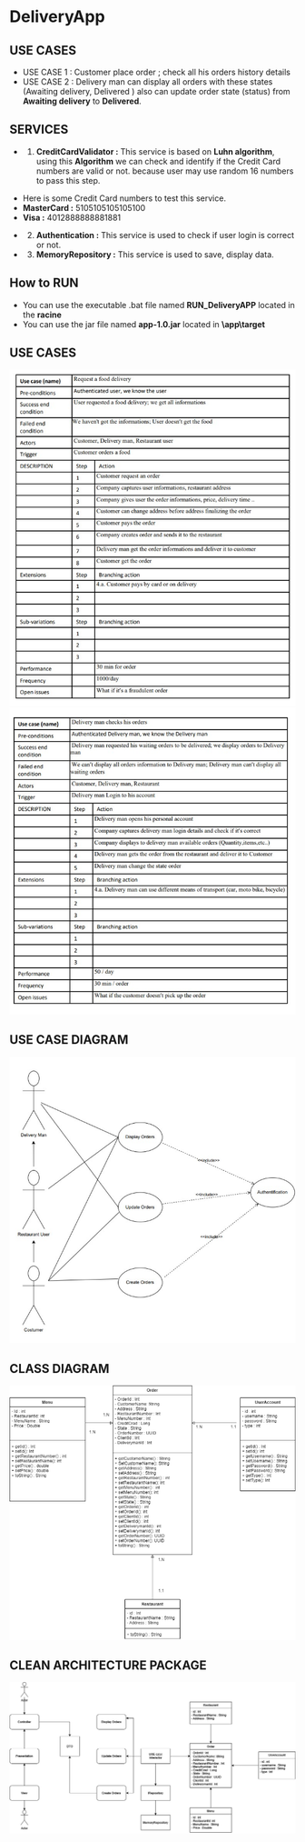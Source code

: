 # DeliveryApp



## USE CASES

- USE CASE 1 : Customer place order ; check all his orders history details
- USE CASE 2 : Delivery man can display all orders with these states (Awaiting delivery, Delivered )
also can update order state (status) from **Awaiting delivery** to **Delivered**.
## SERVICES

- 1. **CreditCardValidator :** This service is based on **Luhn algorithm**, using this **Algorithm** we can check and identify if the Credit Card numbers are valid or not.
because user may use random 16 numbers to pass this step.
 * Here is some Credit Card numbers to test this service.
 * **MasterCard :** 5105105105105100
 * **Visa :** 	4012888888881881
- 2. **Authentication :** This service is used to check if user login is correct or not.
- 3. **MemoryRepository :** This service is used to save, display data. 

## How to RUN

- You can use the executable .bat file  named **RUN_DeliveryAPP** located in the **racine**
- You can use the jar file named **app-1.0.jar** located in **\app\target**


## USE CASES

![Screenshot](customer.jpg)
![Screenshot](deliveryman.jpg)

## USE CASE DIAGRAM

![Screenshot](usecasesdiagram.jpg)

## CLASS DIAGRAM

![Screenshot](diagramclass.drawio.png)

## CLEAN ARCHITECTURE PACKAGE

![Screenshot](cleanarchitecture.png)



